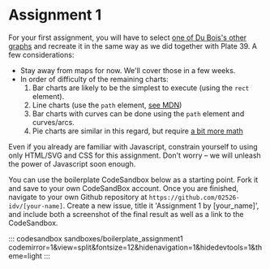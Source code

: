 # Assignment 1

For your first assignment, you will have to select [one of Du Bois's other graphs](http://www.loc.gov/pictures/search/?q=drawing&co=anedub&st=gallery) and recreate it in the same way as we did together with Plate 39. A few considerations:

- Stay away from maps for now. We'll cover those in a few weeks.
- In order of difficulty of the remaining charts:
  1. Bar charts are likely to be the simplest to execute (using the `rect` element).
  2. Line charts (use the `path` element, [see MDN](https://developer.mozilla.org/en-US/docs/Web/SVG/Tutorial/Paths))
  3. Bar charts with curves can be done using the `path` element and curves/arcs.
  4. Pie charts are similar in this regard, but require [a bit more math](https://danielpataki.com/svg-pie-chart-javascript/)


Even if you already are familiar with Javascript, constrain yourself to using only HTML/SVG and CSS for this assignment. Don't worry – we will unleash the power of Javascript soon enough.

You can use the boilerplate CodeSandbox below as a starting point. Fork it and save to your own CodeSandBox account. Once you are finished, navigate to your own Github repository at `https://github.com/02526-idv/[your-name]`. Create a new issue, title it 'Assignment 1 by [your_name]', and include both a screenshot of the final result as well as a link to the CodeSandbox.

::: codesandbox sandboxes/boilerplate_assignment1 codemirror=1&view=split&fontsize=12&hidenavigation=1&hidedevtools=1&theme=light
:::